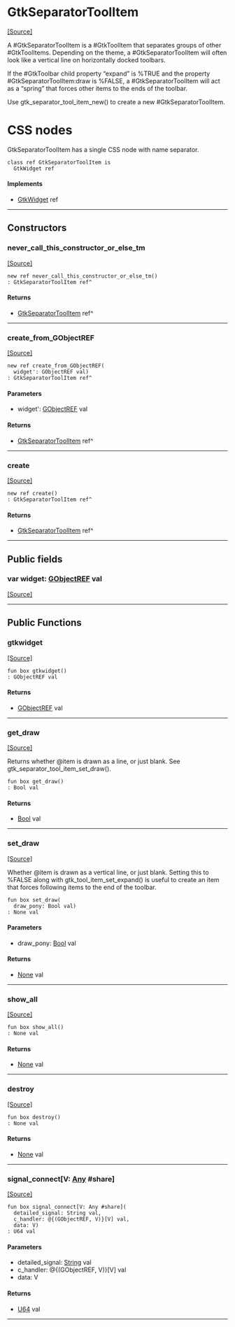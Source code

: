# GtkSeparatorToolItem
<span class="source-link">[[Source]](src/gtk3/GtkSeparatorToolItem.md#L6)</span>

A #GtkSeparatorToolItem is a #GtkToolItem that separates groups of other
#GtkToolItems. Depending on the theme, a #GtkSeparatorToolItem will
often look like a vertical line on horizontally docked toolbars.

If the #GtkToolbar child property “expand” is %TRUE and the property
#GtkSeparatorToolItem:draw is %FALSE, a #GtkSeparatorToolItem will act as
a “spring” that forces other items to the ends of the toolbar.

Use gtk_separator_tool_item_new() to create a new #GtkSeparatorToolItem.

# CSS nodes

GtkSeparatorToolItem has a single CSS node with name separator.


```pony
class ref GtkSeparatorToolItem is
  GtkWidget ref
```

#### Implements

* [GtkWidget](gtk3-GtkWidget.md) ref

---

## Constructors

### never_call_this_constructor_or_else_tm
<span class="source-link">[[Source]](src/gtk3/GtkSeparatorToolItem.md#L25)</span>


```pony
new ref never_call_this_constructor_or_else_tm()
: GtkSeparatorToolItem ref^
```

#### Returns

* [GtkSeparatorToolItem](gtk3-GtkSeparatorToolItem.md) ref^

---

### create_from_GObjectREF
<span class="source-link">[[Source]](src/gtk3/GtkSeparatorToolItem.md#L28)</span>


```pony
new ref create_from_GObjectREF(
  widget': GObjectREF val)
: GtkSeparatorToolItem ref^
```
#### Parameters

*   widget': [GObjectREF](gtk3-..-gobject-GObjectREF.md) val

#### Returns

* [GtkSeparatorToolItem](gtk3-GtkSeparatorToolItem.md) ref^

---

### create
<span class="source-link">[[Source]](src/gtk3/GtkSeparatorToolItem.md#L32)</span>


```pony
new ref create()
: GtkSeparatorToolItem ref^
```

#### Returns

* [GtkSeparatorToolItem](gtk3-GtkSeparatorToolItem.md) ref^

---

## Public fields

### var widget: [GObjectREF](gtk3-..-gobject-GObjectREF.md) val
<span class="source-link">[[Source]](src/gtk3/GtkSeparatorToolItem.md#L22)</span>



---

## Public Functions

### gtkwidget
<span class="source-link">[[Source]](src/gtk3/GtkSeparatorToolItem.md#L24)</span>


```pony
fun box gtkwidget()
: GObjectREF val
```

#### Returns

* [GObjectREF](gtk3-..-gobject-GObjectREF.md) val

---

### get_draw
<span class="source-link">[[Source]](src/gtk3/GtkSeparatorToolItem.md#L36)</span>


Returns whether @item is drawn as a line, or just blank.
See gtk_separator_tool_item_set_draw().


```pony
fun box get_draw()
: Bool val
```

#### Returns

* [Bool](builtin-Bool.md) val

---

### set_draw
<span class="source-link">[[Source]](src/gtk3/GtkSeparatorToolItem.md#L43)</span>


Whether @item is drawn as a vertical line, or just blank.
Setting this to %FALSE along with gtk_tool_item_set_expand() is useful
to create an item that forces following items to the end of the toolbar.


```pony
fun box set_draw(
  draw_pony: Bool val)
: None val
```
#### Parameters

*   draw_pony: [Bool](builtin-Bool.md) val

#### Returns

* [None](builtin-None.md) val

---

### show_all
<span class="source-link">[[Source]](src/gtk3/GtkWidget.md#L4)</span>


```pony
fun box show_all()
: None val
```

#### Returns

* [None](builtin-None.md) val

---

### destroy
<span class="source-link">[[Source]](src/gtk3/GtkWidget.md#L7)</span>


```pony
fun box destroy()
: None val
```

#### Returns

* [None](builtin-None.md) val

---

### signal_connect\[V: [Any](builtin-Any.md) #share\]
<span class="source-link">[[Source]](src/gtk3/GtkWidget.md#L10)</span>


```pony
fun box signal_connect[V: Any #share](
  detailed_signal: String val,
  c_handler: @{(GObjectREF, V)}[V] val,
  data: V)
: U64 val
```
#### Parameters

*   detailed_signal: [String](builtin-String.md) val
*   c_handler: @{(GObjectREF, V)}[V] val
*   data: V

#### Returns

* [U64](builtin-U64.md) val

---

